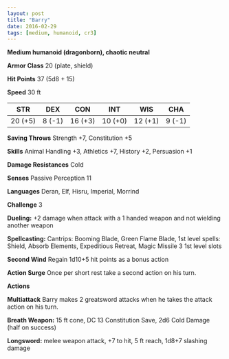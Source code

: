 ```yaml
---
layout: post
title: "Barry"
date: 2016-02-29
tags: [medium, humanoid, cr3]
---
```


**Medium humanoid (dragonborn), chaotic neutral**

**Armor Class** 20 (plate, shield)

**Hit Points** 37 (5d8 + 15)

**Speed** 30 ft

|   STR   |   DEX   |   CON   |   INT   |   WIS   |   CHA   |
|:-----:|:-----:|:-----:|:-----:|:-----:|:-----:|
| 20 (+5) | 8 (-1) | 16 (+3) | 10 (+0) | 12 (+1) | 9 (-1) |

**Saving Throws** Strength +7, Constitution +5

**Skills** Animal Handling +3, Athletics +7, History +2, Persuasion +1

**Damage Resistances** Cold

**Senses** Passive Perception 11

**Languages** Deran, Elf, Hisru, Imperial, Morrind

**Challenge** 3

**Dueling:** +2 damage when attack with a 1 handed weapon and not wielding another weapon

**Spellcasting:** Cantrips: Booming Blade, Green Flame Blade, 1st level spells: Shield, Absorb Elements, Expeditious Retreat, Magic Missile 3 1st level slots

**Second Wind** Regain 1d10+5 hit points as a bonus action

**Action Surge** Once per short rest take a second action on his turn.

**Actions** 

**Multiattack** Barry makes 2 greatsword attacks when he takes the attack action on his turn.

**Breath Weapon:** 15 ft cone, DC 13 Constitution Save, 2d6 Cold Damage (half on success)

**Longsword:** melee weapon attack, +7 to hit, 5 ft reach, 1d8+7 slashing damage
